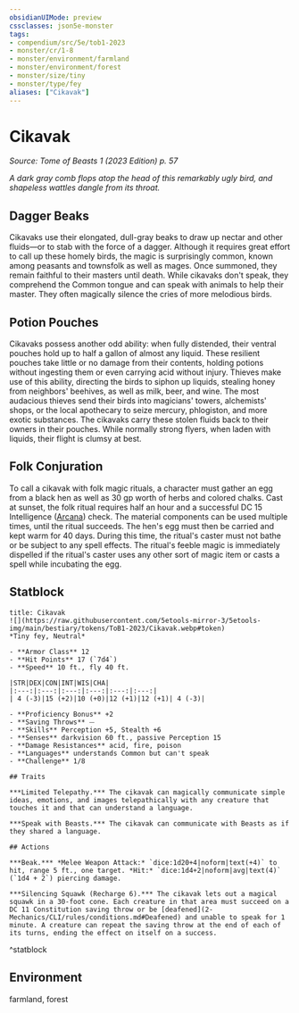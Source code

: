 ```yaml
---
obsidianUIMode: preview
cssclasses: json5e-monster
tags:
- compendium/src/5e/tob1-2023
- monster/cr/1-8
- monster/environment/farmland
- monster/environment/forest
- monster/size/tiny
- monster/type/fey
aliases: ["Cikavak"]
---
```

# Cikavak
*Source: Tome of Beasts 1 (2023 Edition) p. 57*  

*A dark gray comb flops atop the head of this remarkably ugly bird, and shapeless wattles dangle from its throat.*

## Dagger Beaks

Cikavaks use their elongated, dull-gray beaks to draw up nectar and other fluids—or to stab with the force of a dagger. Although it requires great effort to call up these homely birds, the magic is surprisingly common, known among peasants and townsfolk as well as mages. Once summoned, they remain faithful to their masters until death. While cikavaks don't speak, they comprehend the Common tongue and can speak with animals to help their master. They often magically silence the cries of more melodious birds.

## Potion Pouches

Cikavaks possess another odd ability: when fully distended, their ventral pouches hold up to half a gallon of almost any liquid. These resilient pouches take little or no damage from their contents, holding potions without ingesting them or even carrying acid without injury. Thieves make use of this ability, directing the birds to siphon up liquids, stealing honey from neighbors' beehives, as well as milk, beer, and wine. The most audacious thieves send their birds into magicians' towers, alchemists' shops, or the local apothecary to seize mercury, phlogiston, and more exotic substances. The cikavaks carry these stolen fluids back to their owners in their pouches. While normally strong flyers, when laden with liquids, their flight is clumsy at best.

## Folk Conjuration

To call a cikavak with folk magic rituals, a character must gather an egg from a black hen as well as 30 gp worth of herbs and colored chalks. Cast at sunset, the folk ritual requires half an hour and a successful DC 15 Intelligence ([Arcana](2-Mechanics/CLI/rules/skills.md#Arcana)) check. The material components can be used multiple times, until the ritual succeeds. The hen's egg must then be carried and kept warm for 40 days. During this time, the ritual's caster must not bathe or be subject to any spell effects. The ritual's feeble magic is immediately dispelled if the ritual's caster uses any other sort of magic item or casts a spell while incubating the egg.

## Statblock

```ad-statblock
title: Cikavak
![](https://raw.githubusercontent.com/5etools-mirror-3/5etools-img/main/bestiary/tokens/ToB1-2023/Cikavak.webp#token)
*Tiny fey, Neutral*

- **Armor Class** 12
- **Hit Points** 17 (`7d4`)
- **Speed** 10 ft., fly 40 ft.

|STR|DEX|CON|INT|WIS|CHA|
|:---:|:---:|:---:|:---:|:---:|:---:|
| 4 (-3)|15 (+2)|10 (+0)|12 (+1)|12 (+1)| 4 (-3)|

- **Proficiency Bonus** +2
- **Saving Throws** ⏤
- **Skills** Perception +5, Stealth +6
- **Senses** darkvision 60 ft., passive Perception 15
- **Damage Resistances** acid, fire, poison
- **Languages** understands Common but can't speak
- **Challenge** 1/8

## Traits

***Limited Telepathy.*** The cikavak can magically communicate simple ideas, emotions, and images telepathically with any creature that touches it and that can understand a language.

***Speak with Beasts.*** The cikavak can communicate with Beasts as if they shared a language.

## Actions

***Beak.*** *Melee Weapon Attack:* `dice:1d20+4|noform|text(+4)` to hit, range 5 ft., one target. *Hit:* `dice:1d4+2|noform|avg|text(4)` (`1d4 + 2`) piercing damage.

***Silencing Squawk (Recharge 6).*** The cikavak lets out a magical squawk in a 30-foot cone. Each creature in that area must succeed on a DC 11 Constitution saving throw or be [deafened](2-Mechanics/CLI/rules/conditions.md#Deafened) and unable to speak for 1 minute. A creature can repeat the saving throw at the end of each of its turns, ending the effect on itself on a success.
```
^statblock

## Environment

farmland, forest